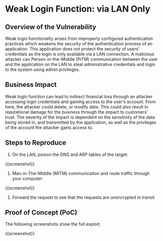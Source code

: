# Weak Login Function: via LAN Only

## Overview of the Vulnerability

Weak login functionality arises from improperly configured authentication practices which weakens the security of the authentication process of an application. This application does not protect the security of users’ credentials as the login is only available via a LAN connection. A malicious attacker can Person-in-the-Middle (PiTM) communication between the user and the application on the LAN to steal administrative credentials and login to the system using admin privileges.

## Business Impact

Weak login function can lead to indirect financial loss through an attacker accessing login credentials and gaining access to the user’s account. From here, the attacker could delete, or modify data. This could also result in reputational damage for the business through the impact to customers’ trust. The severity of the impact is dependent on the sensitivity of the data being stored in, and transmitted by the application, as well as the privileges of the account the attacker gains access to.

## Steps to Reproduce

1. On the LAN, poison the DNS and ARP tables of the target:

{{screenshot}}

1. Man-in-The-Middle (MiTM) communication and route traffic through your computer:

{{screenshot}}

1. Forward the request to see that the requests are unencrypted in transit

## Proof of Concept (PoC)

The following screenshots show the full exploit:

{{screenshot}}
